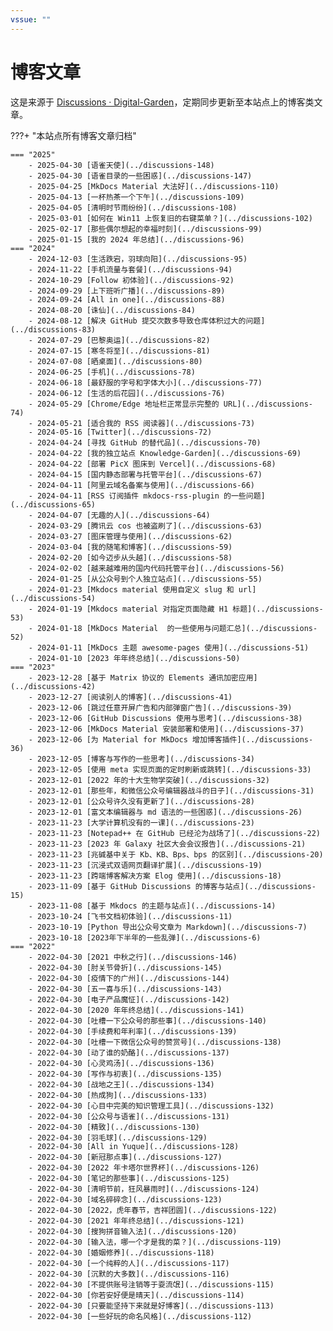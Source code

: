 ```yaml
---
vssue: ""
---
```


# 博客文章

这是来源于 [Discussions · Digital-Garden](https://github.com/shenweiyan/Digital-Garden/discussions)，定期同步更新至本站点上的博客类文章。

???+ "本站点所有博客文章归档"

    === "2025"
        - 2025-04-30 [语雀天使](../discussions-148) 
        - 2025-04-30 [语雀目录的一些困惑](../discussions-147) 
        - 2025-04-25 [MkDocs Material 大法好](../discussions-110) 
        - 2025-04-13 [一杯热茶一个下午](../discussions-109) 
        - 2025-04-05 [清明时节雨纷纷](../discussions-108) 
        - 2025-03-01 [如何在 Win11 上恢复旧的右键菜单？](../discussions-102) 
        - 2025-02-17 [那些偶尔想起的幸福时刻](../discussions-99) 
        - 2025-01-15 [我的 2024 年总结](../discussions-96) 
    === "2024"
        - 2024-12-03 [生活跌宕，羽球向阳](../discussions-95) 
        - 2024-11-22 [手机流量与套餐](../discussions-94) 
        - 2024-10-29 [Follow 初体验](../discussions-92) 
        - 2024-09-29 [上下班听广播](../discussions-89) 
        - 2024-09-24 [All in one](../discussions-88) 
        - 2024-08-20 [诛仙](../discussions-84) 
        - 2024-08-12 [解决 GitHub 提交次数多导致仓库体积过大的问题](../discussions-83) 
        - 2024-07-29 [巴黎奥运](../discussions-82) 
        - 2024-07-15 [寒冬将至](../discussions-81) 
        - 2024-07-08 [晒桌面](../discussions-80) 
        - 2024-06-25 [手机](../discussions-78) 
        - 2024-06-18 [最舒服的字号和字体大小](../discussions-77) 
        - 2024-06-12 [生活的后花园](../discussions-76) 
        - 2024-05-29 [Chrome/Edge 地址栏正常显示完整的 URL](../discussions-74) 
        - 2024-05-21 [适合我的 RSS 阅读器](../discussions-73) 
        - 2024-05-16 [Twitter](../discussions-72) 
        - 2024-04-24 [寻找 GitHub 的替代品](../discussions-70) 
        - 2024-04-22 [我的独立站点 Knowledge-Garden](../discussions-69) 
        - 2024-04-22 [部署 PicX 图床到 Vercel](../discussions-68) 
        - 2024-04-15 [国内静态部署与托管平台](../discussions-67) 
        - 2024-04-11 [阿里云域名备案与使用](../discussions-66) 
        - 2024-04-11 [RSS 订阅插件 mkdocs-rss-plugin 的一些问题](../discussions-65) 
        - 2024-04-07 [无趣的人](../discussions-64) 
        - 2024-03-29 [腾讯云 cos 也被盗刷了](../discussions-63) 
        - 2024-03-27 [图床管理与使用](../discussions-62) 
        - 2024-03-04 [我的随笔和博客](../discussions-59) 
        - 2024-02-20 [如今迈步从头越](../discussions-58) 
        - 2024-02-02 [越来越难用的国内代码托管平台](../discussions-56) 
        - 2024-01-25 [从公众号到个人独立站点](../discussions-55) 
        - 2024-01-23 [Mkdocs material 使用自定义 slug 和 url](../discussions-54) 
        - 2024-01-19 [Mkdocs material 对指定页面隐藏 H1 标题](../discussions-53) 
        - 2024-01-18 [MkDocs Material  的一些使用与问题汇总](../discussions-52) 
        - 2024-01-11 [MkDocs 主题 awesome-pages 使用](../discussions-51) 
        - 2024-01-10 [2023 年年终总结](../discussions-50) 
    === "2023"
        - 2023-12-28 [基于 Matrix 协议的 Elements 通讯加密应用](../discussions-42) 
        - 2023-12-27 [阅读别人的博客](../discussions-41) 
        - 2023-12-06 [跳过任意开屏广告和内部弹窗广告](../discussions-39) 
        - 2023-12-06 [GitHub Discussions 使用与思考](../discussions-38) 
        - 2023-12-06 [MkDocs Material 安装部署和使用](../discussions-37) 
        - 2023-12-06 [为 Material for MkDocs 增加博客插件](../discussions-36) 
        - 2023-12-05 [博客与写作的一些思考](../discussions-34) 
        - 2023-12-05 [使用 meta 实现页面的定时刷新或跳转](../discussions-33) 
        - 2023-12-01 [2022 年的十大生物学突破](../discussions-32) 
        - 2023-12-01 [那些年，和微信公众号编辑器战斗的日子](../discussions-31) 
        - 2023-12-01 [公众号许久没有更新了](../discussions-28) 
        - 2023-12-01 [富文本编辑器与 md 语法的一些困惑](../discussions-26) 
        - 2023-11-23 [大学计算机没有的一课](../discussions-23) 
        - 2023-11-23 [Notepad++ 在 GitHub 已经沦为战场了](../discussions-22) 
        - 2023-11-23 [2023 年 Galaxy 社区大会会议报告](../discussions-21) 
        - 2023-11-23 [兆碱基中关于 Kb、KB、Bps、bps 的区别](../discussions-20) 
        - 2023-11-23 [沉浸式双语网页翻译扩展](../discussions-19) 
        - 2023-11-23 [跨端博客解决方案 Elog 使用](../discussions-18) 
        - 2023-11-09 [基于 GitHub Discussions 的博客与站点](../discussions-15) 
        - 2023-11-08 [基于 Mkdocs 的主题与站点](../discussions-14) 
        - 2023-10-24 [飞书文档初体验](../discussions-11) 
        - 2023-10-19 [Python 导出公众号文章为 Markdown](../discussions-7) 
        - 2023-10-18 [2023年下半年的一些乱弹](../discussions-6) 
    === "2022"
        - 2022-04-30 [2021 中秋之行](../discussions-146) 
        - 2022-04-30 [肘关节骨折](../discussions-145) 
        - 2022-04-30 [疫情下的广州](../discussions-144) 
        - 2022-04-30 [五一喜与乐](../discussions-143) 
        - 2022-04-30 [电子产品魔怔](../discussions-142) 
        - 2022-04-30 [2020 年年终总结](../discussions-141) 
        - 2022-04-30 [吐槽一下公众号的那些事](../discussions-140) 
        - 2022-04-30 [手续费和年利率](../discussions-139) 
        - 2022-04-30 [吐槽一下微信公众号的赞赏号](../discussions-138) 
        - 2022-04-30 [动了谁的奶酪](../discussions-137) 
        - 2022-04-30 [心灵鸡汤](../discussions-136) 
        - 2022-04-30 [写作与初衷](../discussions-135) 
        - 2022-04-30 [战地之王](../discussions-134) 
        - 2022-04-30 [热成狗](../discussions-133) 
        - 2022-04-30 [心目中完美的知识管理工具](../discussions-132) 
        - 2022-04-30 [公众号与语雀](../discussions-131) 
        - 2022-04-30 [精致](../discussions-130) 
        - 2022-04-30 [羽毛球](../discussions-129) 
        - 2022-04-30 [All in Yuque](../discussions-128) 
        - 2022-04-30 [新冠那点事](../discussions-127) 
        - 2022-04-30 [2022 年卡塔尔世界杯](../discussions-126) 
        - 2022-04-30 [笔记的那些事](../discussions-125) 
        - 2022-04-30 [清明节前，狂风暴雨时](../discussions-124) 
        - 2022-04-30 [域名碎碎念](../discussions-123) 
        - 2022-04-30 [2022，虎年春节，吉祥团圆](../discussions-122) 
        - 2022-04-30 [2021 年年终总结](../discussions-121) 
        - 2022-04-30 [搜狗拼音输入法](../discussions-120) 
        - 2022-04-30 [输入法，哪一个才是我的菜？](../discussions-119) 
        - 2022-04-30 [婚姻修养](../discussions-118) 
        - 2022-04-30 [一个纯粹的人](../discussions-117) 
        - 2022-04-30 [沉默的大多数](../discussions-116) 
        - 2022-04-30 [不提供账号注销等于耍流氓](../discussions-115) 
        - 2022-04-30 [你若安好便是晴天](../discussions-114) 
        - 2022-04-30 [只要能坚持下来就是好博客](../discussions-113) 
        - 2022-04-30 [一些好玩的命名风格](../discussions-112) 
